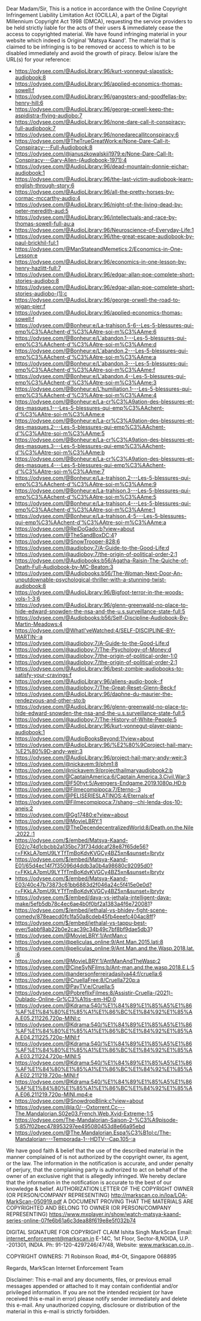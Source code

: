 Dear Madam/Sir,
This is a notice in accordance with the Online Copyright Infringement Liability Limitation Act (OCILLA), a part of the Digital Millennium Copyright Act 1998 (DMCA), requesting the service providers to be held strictly liable for the acts of their users & immediately cease the access to copyrighted material. We have found infringing material in your website which indeed is Original 'Matsya Kaand'. The material that is claimed to be infringing is to be removed or access to which is to be disabled immediately and avoid the growth of piracy. Below is/are the URL(s) for your reference:

- https://odysee.com/@AudioLibrary:96/kurt-vonnegut-slapstick-audiobook:8
- https://odysee.com/@AudioLibrary:96/applied-economics-thomas-sowell:f
- https://odysee.com/@AudioLibrary:96/gangsters-and-goodfellas-by-henry-hill:6
- https://odysee.com/@AudioLibrary:96/george-orwell-keep-the-aspidistra-flying-audiobo:7
- https://odysee.com/@AudioLibrary:96/none-dare-call-it-conspiracy-full-audiobook:7
- https://odysee.com/@AudioLibrary:96/nonedarecallitconspiracy:6
- https://odysee.com/@TheTrueGreatWork:e/None-Dare-Call-it-Conspiracy---Full-Audiobook:8
- https://odysee.com/@januszkowalskii1979:e/None-Dare-Call-It-Conspiracy---Gary-Allen-(Audiobook-1971):4
- https://odysee.com/@AudioLibrary:96/dead-mountain-donnie-eichar-audiobook:1
- https://odysee.com/@AudioLibrary:96/the-last-victim-audiobook-learn-english-through-story:6
- https://odysee.com/@AudioLibrary:96/all-the-pretty-horses-by-cormac-mccarthy-audio:4
- https://odysee.com/@AudioLibrary:96/night-of-the-living-dead-by-peter-meredith-aud:5
- https://odysee.com/@AudioLibrary:96/intellectuals-and-race-by-thomas-sowell-full-au:a
- https://odysee.com/@AudioLibrary:96/Neuroscience-of-Everyday-Life:1
- https://odysee.com/@AudioLibrary:96/the-great-escape-audiobook-by-paul-brickhil-ful:1
- https://odysee.com/@ManStateandMemetics:2/Economics-in-One-Lesson:e
- https://odysee.com/@AudioLibrary:96/economics-in-one-lesson-by-henry-hazlitt-full:7
- https://odysee.com/@AudioLibrary:96/edgar-allan-poe-complete-short-stories-audiobo:8
- https://odysee.com/@AudioLibrary:96/edgar-allan-poe-complete-short-stories-audiobo-(1):c
- https://odysee.com/@AudioLibrary:96/george-orwell-the-road-to-wigan-pier:f
- https://odysee.com/@AudioLibrary:96/applied-economics-thomas-sowell:f
- https://odysee.com/@Bonheur:e/La-trahison.5-6--Les-5-blessures-qui-emp%C3%AAchent-d'%C3%AAtre-soi-m%C3%AAme:6
- https://odysee.com/@Bonheur:e/L'abandon.1---Les-5-blessures-qui-emp%C3%AAchent-d'%C3%AAtre-soi-m%C3%AAme:d
- https://odysee.com/@Bonheur:e/L'abandon.2---Les-5-blessures-qui-emp%C3%AAchent-d'%C3%AAtre-soi-m%C3%AAme:a
- https://odysee.com/@Bonheur:e/L'abandon.3---Les-5-blessures-qui-emp%C3%AAchent-d'%C3%AAtre-soi-m%C3%AAme:f
- https://odysee.com/@Bonheur:e/L'abandon.4--Les-5-blessures-qui-emp%C3%AAchent-d'%C3%AAtre-soi-m%C3%AAme:3
- https://odysee.com/@Bonheur:e/L'humiliation.1---Les-5-blessures-qui-emp%C3%AAchent-d'%C3%AAtre-soi-m%C3%AAme:4
- https://odysee.com/@Bonheur:e/La-cr%C3%A9ation-des-blessures-et-des-masques.1---Les-5-blessures-qui-emp%C3%AAchent-d'%C3%AAtre-soi-m%C3%AAme:e
- https://odysee.com/@Bonheur:e/La-cr%C3%A9ation-des-blessures-et-des-masques.2---Les-5-blessures-qui-emp%C3%AAchent-d'%C3%AAtre-soi-m%C3%AAme:5
- https://odysee.com/@Bonheur:e/La-cr%C3%A9ation-des-blessures-et-des-masques.3---Les-5-blessures-qui-emp%C3%AAchent-d'%C3%AAtre-soi-m%C3%AAme:b
- https://odysee.com/@Bonheur:e/La-cr%C3%A9ation-des-blessures-et-des-masques.4---Les-5-blessures-qui-emp%C3%AAchent-d'%C3%AAtre-soi-m%C3%AAme:7
- https://odysee.com/@Bonheur:e/La-trahison.2---Les-5-blessures-qui-emp%C3%AAchent-d'%C3%AAtre-soi-m%C3%AAme:9
- https://odysee.com/@Bonheur:e/La-trahison.3---Les-5-blessures-qui-emp%C3%AAchent-d'%C3%AAtre-soi-m%C3%AAme:5
- https://odysee.com/@Bonheur:e/La-trahison.4---Les-5-blessures-qui-emp%C3%AAchent-d'%C3%AAtre-soi-m%C3%AAme:1
- https://odysee.com/@Bonheur:e/La-trahison.4-5---Les-5-blessures-qui-emp%C3%AAchent-d'%C3%AAtre-soi-m%C3%AAme:a
- https://odysee.com/@ReiDoGado:b?view=about
- https://odysee.com/@TheSandBoxDC:4?
- https://odysee.com/@SnowTrooper-828:6
- https://odysee.com/@audioboy:7/A-Guide-to-the-Good-Life:d
- https://odysee.com/@audioboy:7/the-origin-of-political-order-2:1
- https://odysee.com/@Audiobooks:b56/Agatha-Raisin-The-Quiche-of-Death-Full-Audiobook-by-MC-Beaton:3
- https://odysee.com/@Audiobooks:b56/The-Woman-Next-Door-An-unputdownable-psychological-thriller-with-a-stunning-twist-audiobook:8
- https://odysee.com/@AudioLibrary:96/Bigfoot-terror-in-the-woods-vols-1-3:6
- https://odysee.com/@AudioLibrary:96/glenn-greenwald-no-place-to-hide-edward-snowden-the-nsa-and-the-u.s.surveillance-state-full:5
- https://odysee.com/@Audiobooks:b56/Self-Discipline-Audiobook-By-Martin-Meadows:4
- https://odysee.com/@WhatI'veWatched:4/SELF-DISCIPLINE-BY-MARTIN-:a
- https://odysee.com/@audioboy:7/A-Guide-to-the-Good-Life:d
- https://odysee.com/@audioboy:7/The-Psychology-of-Money:d
- https://odysee.com/@audioboy:7/the-origin-of-political-order-1:0
- https://odysee.com/@audioboy:7/the-origin-of-political-order-2:1
- https://odysee.com/@AudioLibrary:96/best-zombie-audiobooks-to-satisfy-your-cravings:f
- https://odysee.com/@AudioLibrary:96/aliens-audio-book-:f
- https://odysee.com/@audioboy:7/The-Great-Reset-Glenn-Beck:f
- https://odysee.com/@AudioLibrary:96/daphne-du-maurier-the-rendezvous-and-other-sto:b
- https://odysee.com/@AudioLibrary:96/glenn-greenwald-no-place-to-hide-edward-snowden-the-nsa-and-the-u.s.surveillance-state-full:5
- https://odysee.com/@audioboy:7/The-History-of-White-People:5
- https://odysee.com/@AudioLibrary:96/kurt-vonnegut-player-piano-audiobook:1
- https://odysee.com/@AudioBooksBeyond:1?view=about
- https://odysee.com/@AudioLibrary:96/%E2%80%9Cproject-hail-mary-%E2%80%9D-andy-weir:3
- https://odysee.com/@AudioLibrary:96/project-hail-mary-andy-weir:3
- https://odysee.com/@nickavem:9/phm1:8
- https://odysee.com/@nickavem:9/projecthailmaryaudiobook2:b
- https://odysee.com/@CaptainAmerica:6/Captain.America.3.Civil.War:3
- https://odysee.com/@F50hyt:5/Avengers-Endgame.2019.1080p.HD:b
- https://odysee.com/@Filmecompipoca:7/Eterno-:3
- https://odysee.com/@PELISERIESLATINOS:4/Eternals:ef
- https://odysee.com/@Filmecompipoca:7/shang--chi-lenda-dos-10-aneis:2
- https://odysee.com/@Gg17480:e?view=about
- https://odysee.com/@MovieLBRY:1
- https://odysee.com/@TheDecendecentralizedWorld:8/Death.on.the.Nile.2022.:1
- https://odysee.com/$/embed/Matsya-Kaand-E02/c74d1cbcbb2a135bc73f734ddcaf28e87f65de56?r=FKkLA7pmU9LYTfTmBoKdvKVGCy4BZ5xn&sunset=lbrytv
- https://odysee.com/$/embed/Matsya-Kaand-E01/65d4ec14f7f35096d4ddb3a0b4a98680c92095d0?r=FKkLA7pmU9LYTfTmBoKdvKVGCy4BZ5xn&sunset=lbrytv
- https://odysee.com/$/embed/Matsya-Kaand-E03/40c47b73873c61bb6883d2f046a24c5f415e0e0d?r=FKkLA7pmU9LYTfTmBoKdvKVGCy4BZ5xn&sunset=lbrytv
- https://odysee.com/$/embed/daya-vs-jethala-intelligent-daya-make/5efb5db78c4ec6ae4b0f0bf2a1383a4f6e720081?
- https://odysee.com/$/embed/jethalal-vs-bhidey-fight-scene-comedy/878eaecd0fc1fa50a8cdeb45fb4eeefc404ac8ff?
- https://odysee.com/$/embed/jethalal-vs-tappu-best-ever/5abbf8ab22b0e2cac39c34b49c7bf8bf9dae5db3?
- https://odysee.com/@MovieLBRY:1/AntMan:c
- https://odysee.com/@peliculas_online:9/Ant.Man.2015.lati:8
- https://odysee.com/@peliculas_online:9/Ant.Man.and.the.Wasp.2018.lat.:6
- https://odysee.com/@MovieLBRY:1/AntManAndTheWasp:2
- https://odysee.com/@CineSyNFilms:b/Ant-man.and.the.wasp.2018.E.L:5
- https://odysee.com/@andersonferreiradasilva44:f/cruella:6
- https://odysee.com/@CruellaFree:8/Cruella720p:a
- https://odysee.com/@PayTV:e/Cruella:5
- https://odysee.com/@PobreflixFilmes:8/Assistir-Cruella-(2021)-Dublado-Online-Gr%C3%A1tis-em-HD:0
- https://odysee.com/@Kdrama:540/%E1%84%89%E1%85%A5%E1%86%AF%E1%84%80%E1%85%A1%E1%86%BC%E1%84%92%E1%85%AA.E05.211226.720p-MINI:c
- https://odysee.com/@Kdrama:540/%E1%84%89%E1%85%A5%E1%86%AF%E1%84%80%E1%85%A1%E1%86%BC%E1%84%92%E1%85%AA.E04.211225.720p-MINI:f
- https://odysee.com/@Kdrama:540/%E1%84%89%E1%85%A5%E1%86%AF%E1%84%80%E1%85%A1%E1%86%BC%E1%84%92%E1%85%AA.E03.211224.720p-MINI:5
- https://odysee.com/@Kdrama:540/%E1%84%89%E1%85%A5%E1%86%AF%E1%84%80%E1%85%A1%E1%86%BC%E1%84%92%E1%85%AA.E02.211219.720p-MINI:f
- https://odysee.com/@Kdrama:540/%E1%84%89%E1%85%A5%E1%86%AF%E1%84%80%E1%85%A1%E1%86%BC%E1%84%92%E1%85%AA.E06.211219.720p-MINI.mp4:e
- https://odysee.com/@SnowdropBlink:c?view=about
- https://odysee.com/@la:0/--Oxtorrent.Cc---The.Mandalorian.S02e03.French.Web.Xvid-Extreme-1:5
- https://odysee.com/The-Mandalorian-Saison-2-%C3%A9pisode-5:857f02bec478953297ee495080453d8e66a95ebd
- https://odysee.com/@The.Mandalorian.Espa%C3%B1ol:c/The-Mandalorian---Temporada-1--HDTV--Cap.105-:a

We have good faith & belief that the use of the described material in the manner complained of is not authorized by the copyright owner, its agent, or the law. The information in the notification is accurate, and under penalty of perjury, that the complaining party is authorized to act on behalf of the owner of an exclusive right that is allegedly infringed. We hereby declare that the information in the notification is accurate to the best of our knowledge & belief.
AUTHORIZATION LETTER OF THE COPYRIGHT OWNER (OR PERSON/COMPANY REPRESENTING)
http://markscan.co.in/loa/LOA-MarkScan-050919.pdf
A DOCUMENT PROVING THAT THE MATERIALS ARE COPYRIGHTED AND BELONG TO OWNER (OR PERSON/COMPANY REPRESENTING)
https://www.mxplayer.in/show/watch-matsya-kaand-series-online-07fe6b61a6c3dea88f619e8e5f032b74

DIGITAL SIGNATURE FOR COPYRIGHT CLAIM
Ishita Singh
MarkScan
Email: internet_enforcement@markscan.in
E-14C, 1st Floor, Sector-8,NOIDA, U.P. -201301, INDIA.
Ph: 91-120-4297246/47/48, Website: www.markscan.co.in..

COPYRIGHT OWNERS:
71 Robinson Road, #t4-Ot, Singapore 068895

Regards,
MarkScan Internet Enforcement Team

Disclaimer: This e-mail and any documents, files, or previous email messages appended or attached to it may contain confidential and/or privileged information. If you are not the intended recipient (or have received this e-mail in error) please notify sender immediately and delete this e-mail. Any unauthorized copying, disclosure or distribution of the material in this e-mail is strictly forbidden.
